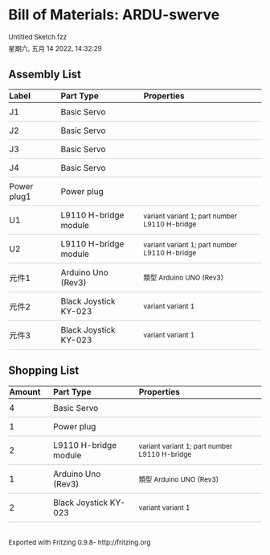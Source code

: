 <!DOCTYPE html PUBLIC "-//W3C//DTD XHTML 1.0 Transitional//EN" "http://www.w3.org/TR/xhtml1/DTD/xhtml1-transitional.dtd">
<html xmlns="http://www.w3.org/1999/xhtml">
<head>
<meta http-equiv="Content-Type" content="text/html; charset=utf-8" />
<title>Fritzing Bill of Materials</title>
<style type="text/css">
.meta {
	font-size: small;
	margin: 0.4em 0;
}
table {
	border-collapse: collapse;
}
th {
	font-weight: bold;
	text-align: left;
	border-bottom: 1px solid black;
	padding: 0.1em 1.5em 0.2em 0.1em;
}
td {
	border-bottom: 1px solid #CCC;
	padding: 0.5em 1.5em 0.5em 0.1em;
}
.props {
	font-size: smaller;
}
</style>
</head>

<body>
<h1>Bill of Materials: ARDU-swerve</h1>
<p class="meta">Untitled Sketch.fzz</p>
<p class="meta">星期六, 五月 14 2022, 14:32:29</p>

<h2>Assembly List</h2>
<table>

  <thead>
   <tr>
    <th>Label</th>
    <th>Part Type</th>
    <th>Properties</th>
    </tr>
  </thead>
  <tbody>
  <tr>
    <td>J1</td>
    <td>Basic Servo</td>
    <td class="props"></td>
</tr><tr>
    <td>J2</td>
    <td>Basic Servo</td>
    <td class="props"></td>
</tr><tr>
    <td>J3</td>
    <td>Basic Servo</td>
    <td class="props"></td>
</tr><tr>
    <td>J4</td>
    <td>Basic Servo</td>
    <td class="props"></td>
</tr><tr>
    <td>Power plug1</td>
    <td>Power plug</td>
    <td class="props"></td>
</tr><tr>
    <td>U1</td>
    <td>L9110 H-bridge module</td>
    <td class="props">variant variant 1; part number L9110 H-bridge</td>
</tr><tr>
    <td>U2</td>
    <td>L9110 H-bridge module</td>
    <td class="props">variant variant 1; part number L9110 H-bridge</td>
</tr><tr>
    <td>元件1</td>
    <td>Arduino Uno (Rev3)</td>
    <td class="props">類型 Arduino UNO (Rev3)</td>
</tr><tr>
    <td>元件2</td>
    <td>Black Joystick KY-023</td>
    <td class="props">variant variant 1</td>
</tr><tr>
    <td>元件3</td>
    <td>Black Joystick KY-023</td>
    <td class="props">variant variant 1</td>
</tr>
  </tbody>
</table>
<h2>Shopping List</h2>
<table>
  <thead>
	<tr>
    <th>Amount</th>
    <th>Part Type</th>
    <th>Properties</th>
    </tr>
  </thead>
  <tbody>
<tr>
    <td>4</td>
    <td>Basic Servo</td>
    <td class="props"></td>
</tr><tr>
    <td>1</td>
    <td>Power plug</td>
    <td class="props"></td>
</tr><tr>
    <td>2</td>
    <td>L9110 H-bridge module</td>
    <td class="props">variant variant 1; part number L9110 H-bridge</td>
</tr><tr>
    <td>1</td>
    <td>Arduino Uno (Rev3)</td>
    <td class="props">類型 Arduino UNO (Rev3)</td>
</tr><tr>
    <td>2</td>
    <td>Black Joystick KY-023</td>
    <td class="props">variant variant 1</td>
</tr>
  </tbody>
</table>
<p class="meta"><br/>Exported with Fritzing 0.9.8- http://fritzing.org</p>
</body>
</html>
